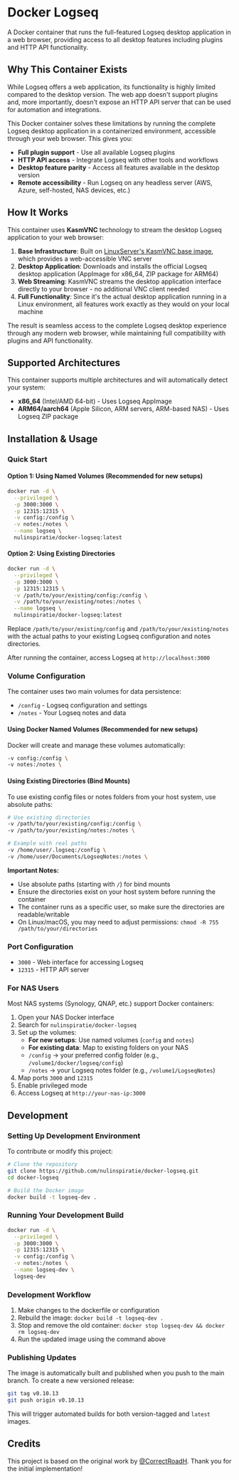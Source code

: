 # Docker Logseq

A Docker container that runs the full-featured Logseq desktop application in a web browser, providing access to all desktop features including plugins and HTTP API functionality.

## Why This Container Exists

While Logseq offers a web application, its functionality is highly limited compared to the desktop version. The web app doesn't support plugins and, more importantly, doesn't expose an HTTP API server that can be used for automation and integrations.

This Docker container solves these limitations by running the complete Logseq desktop application in a containerized environment, accessible through your web browser. This gives you:

- **Full plugin support** - Use all available Logseq plugins
- **HTTP API access** - Integrate Logseq with other tools and workflows
- **Desktop feature parity** - Access all features available in the desktop version
- **Remote accessibility** - Run Logseq on any headless server (AWS, Azure, self-hosted, NAS devices, etc.)

## How It Works

This container uses **KasmVNC** technology to stream the desktop Logseq application to your web browser:

1. **Base Infrastructure**: Built on [LinuxServer's KasmVNC base image](https://github.com/linuxserver/docker-baseimage-kasmvnc), which provides a web-accessible VNC server
2. **Desktop Application**: Downloads and installs the official Logseq desktop application (AppImage for x86_64, ZIP package for ARM64)
3. **Web Streaming**: KasmVNC streams the desktop application interface directly to your browser - no additional VNC client needed
4. **Full Functionality**: Since it's the actual desktop application running in a Linux environment, all features work exactly as they would on your local machine

The result is seamless access to the complete Logseq desktop experience through any modern web browser, while maintaining full compatibility with plugins and API functionality.

## Supported Architectures

This container supports multiple architectures and will automatically detect your system:

- **x86_64** (Intel/AMD 64-bit) - Uses Logseq AppImage
- **ARM64/aarch64** (Apple Silicon, ARM servers, ARM-based NAS) - Uses Logseq ZIP package

## Installation & Usage

### Quick Start

#### Option 1: Using Named Volumes (Recommended for new setups)

```bash
docker run -d \
  --privileged \
  -p 3000:3000 \
  -p 12315:12315 \
  -v config:/config \
  -v notes:/notes \
  --name logseq \
  nulinspiratie/docker-logseq:latest
```

#### Option 2: Using Existing Directories

```bash
docker run -d \
  --privileged \
  -p 3000:3000 \
  -p 12315:12315 \
  -v /path/to/your/existing/config:/config \
  -v /path/to/your/existing/notes:/notes \
  --name logseq \
  nulinspiratie/docker-logseq:latest
```

Replace `/path/to/your/existing/config` and `/path/to/your/existing/notes` with the actual paths to your existing Logseq configuration and notes directories.

After running the container, access Logseq at `http://localhost:3000`

### Volume Configuration

The container uses two main volumes for data persistence:

- `/config` - Logseq configuration and settings
- `/notes` - Your Logseq notes and data

#### Using Docker Named Volumes (Recommended for new setups)

Docker will create and manage these volumes automatically:

```bash
-v config:/config \
-v notes:/notes \
```

#### Using Existing Directories (Bind Mounts)

To use existing config files or notes folders from your host system, use absolute paths:

```bash
# Use existing directories
-v /path/to/your/existing/config:/config \
-v /path/to/your/existing/notes:/notes \

# Example with real paths
-v /home/user/.logseq:/config \
-v /home/user/Documents/LogseqNotes:/notes \
```

**Important Notes:**

- Use absolute paths (starting with `/`) for bind mounts
- Ensure the directories exist on your host system before running the container
- The container runs as a specific user, so make sure the directories are readable/writable
- On Linux/macOS, you may need to adjust permissions: `chmod -R 755 /path/to/your/directories`

### Port Configuration

- `3000` - Web interface for accessing Logseq
- `12315` - HTTP API server

### For NAS Users

Most NAS systems (Synology, QNAP, etc.) support Docker containers:

1. Open your NAS Docker interface
2. Search for `nulinspiratie/docker-logseq`
3. Set up the volumes:
   - **For new setups**: Use named volumes (`config` and `notes`)
   - **For existing data**: Map to existing folders on your NAS
   - `/config` → your preferred config folder (e.g., `/volume1/docker/logseq/config`)
   - `/notes` → your Logseq notes folder (e.g., `/volume1/LogseqNotes`)
4. Map ports `3000` and `12315`
5. Enable privileged mode
6. Access Logseq at `http://your-nas-ip:3000`

## Development

### Setting Up Development Environment

To contribute or modify this project:

```bash
# Clone the repository
git clone https://github.com/nulinspiratie/docker-logseq.git
cd docker-logseq

# Build the Docker image
docker build -t logseq-dev .
```

### Running Your Development Build

```bash
docker run -d \
  --privileged \
  -p 3000:3000 \
  -p 12315:12315 \
  -v config:/config \
  -v notes:/notes \
  --name logseq-dev \
  logseq-dev
```

### Development Workflow

1. Make changes to the dockerfile or configuration
2. Rebuild the image: `docker build -t logseq-dev .`
3. Stop and remove the old container: `docker stop logseq-dev && docker rm logseq-dev`
4. Run the updated image using the command above

### Publishing Updates

The image is automatically built and published when you push to the main branch. To create a new versioned release:

```bash
git tag v0.10.13
git push origin v0.10.13
```

This will trigger automated builds for both version-tagged and `latest` images.

## Credits

This project is based on the original work by [@CorrectRoadH](https://github.com/CorrectRoadH/docker-logseq). Thank you for the initial implementation!
